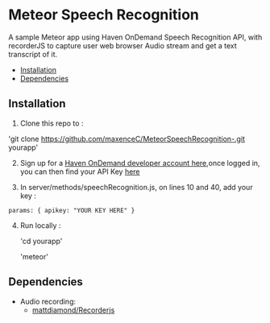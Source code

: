 # Meteor Speech Recognition

A sample Meteor app using Haven OnDemand Speech Recognition API, with recorderJS to capture user web browser Audio stream and get a text transcript of it.


* [Installation](#installation)
* [Dependencies](#dependencies)


## <a name="installation"></a> Installation

1. Clone this repo to <yourapp> :

  'git clone https://github.com/maxenceC/MeteorSpeechRecognition-.git yourapp'

2. Sign up for a [Haven OnDemand developer account here](https://www.havenondemand.com/signup.html),once logged in, you can then find your API Key [here](https://www.havenondemand.com/account/api-keys.html)

3. In server/methods/speechRecognition.js, on lines 10 and 40, add your key :

  `params: {
               apikey: "YOUR KEY HERE"
           }`

4. Run locally :

    'cd yourapp'

    'meteor'

## <a name="dependencies"></a> Dependencies

* Audio recording:
  * [mattdiamond/Recorderjs](https://github.com/mattdiamond/Recorderjs)
